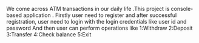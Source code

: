 We come across ATM transactions in our daily life .This project is console-based application .
Firstly user need to register and after successful registration, user need to login with the login credentials like user id and password
And then user can perform operations like 
1:Withdraw
2:Deposit
3:Transfer
4:Check balance
5:Exit
